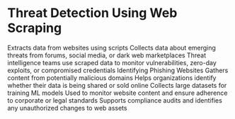 # Threat Detection Using Web Scraping
Extracts data from websites using scripts
Collects data about emerging threats from forums, social media, or dark web marketplaces
Threat intelligence teams use scraped data to monitor vulnerabilities, zero-day exploits, or compromised credentials
Identifying Phishing Websites
Gathers content from potentially malicious domains
Helps organizations identify whether their data is being shared or sold online
Collects large datasets for training ML models
Used to monitor website content and ensure adherence to corporate or legal standards
Supports compliance audits and identifies any unauthorized changes to web assets

